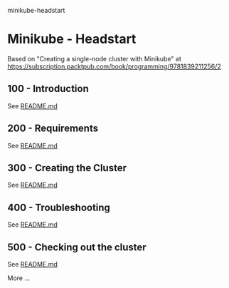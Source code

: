minikube-headstart
# Minikube - Headstart

Based on "Creating a single-node cluster with Minikube" at https://subscription.packtpub.com/book/programming/9781839211256/2

## 100 - Introduction

See [README.md](./100/README.md)

## 200 - Requirements

See [README.md](./200/README.md)

## 300 - Creating the Cluster

See [README.md](./300/README.md)

## 400 - Troubleshooting

See [README.md](./400/README.md)

## 500 - Checking out the cluster

See [README.md](./500/README.md)

More ...















